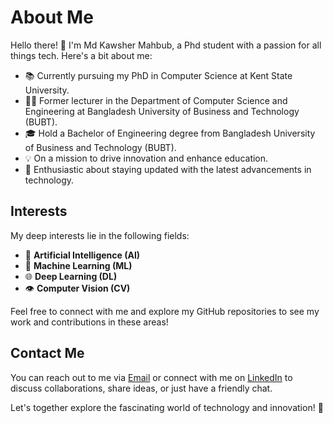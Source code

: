 # About Me

Hello there! 👋 I'm Md Kawsher Mahbub, a Phd student with a passion for all things tech. Here's a bit about me:

- 📚 Currently pursuing my PhD in Computer Science at Kent State University.
- 👨‍🏫 Former lecturer in the Department of Computer Science and Engineering at Bangladesh University of Business and Technology (BUBT).
- 🎓 Hold a Bachelor of Engineering degree from Bangladesh University of Business and Technology (BUBT).
- 💡 On a mission to drive innovation and enhance education.
- 🌟 Enthusiastic about staying updated with the latest advancements in technology.

## Interests

My deep interests lie in the following fields:

- 🤖 **Artificial Intelligence (AI)**
- 🧠 **Machine Learning (ML)**
- 🌐 **Deep Learning (DL)**
- 👁️ **Computer Vision (CV)**

Feel free to connect with me and explore my GitHub repositories to see my work and contributions in these areas!

## Contact Me

You can reach out to me via [Email](mailto:mmahbub@kent.edu) or connect with me on [LinkedIn](https://www.linkedin.com/in/yourlinkedinprofile/](https://www.linkedin.com/in/kawsher-mahbub/)) to discuss collaborations, share ideas, or just have a friendly chat.

Let's together explore the fascinating world of technology and innovation! 🚀
